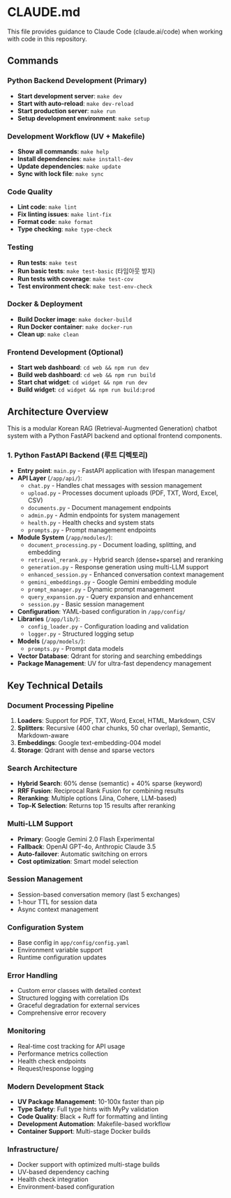 # CLAUDE.md

This file provides guidance to Claude Code (claude.ai/code) when working with code in this repository.

## Commands

### Python Backend Development (Primary)
- **Start development server**: `make dev`
- **Start with auto-reload**: `make dev-reload`
- **Start production server**: `make run`
- **Setup development environment**: `make setup`

### Development Workflow (UV + Makefile)
- **Show all commands**: `make help`
- **Install dependencies**: `make install-dev`
- **Update dependencies**: `make update`
- **Sync with lock file**: `make sync`

### Code Quality
- **Lint code**: `make lint`
- **Fix linting issues**: `make lint-fix`
- **Format code**: `make format`
- **Type checking**: `make type-check`

### Testing
- **Run tests**: `make test`
- **Run basic tests**: `make test-basic` (타임아웃 방지)
- **Run tests with coverage**: `make test-cov`
- **Test environment check**: `make test-env-check`

### Docker & Deployment
- **Build Docker image**: `make docker-build`
- **Run Docker container**: `make docker-run`
- **Clean up**: `make clean`

### Frontend Development (Optional)
- **Start web dashboard**: `cd web && npm run dev`
- **Build web dashboard**: `cd web && npm run build`
- **Start chat widget**: `cd widget && npm run dev`
- **Build widget**: `cd widget && npm run build:prod`

## Architecture Overview

This is a modular Korean RAG (Retrieval-Augmented Generation) chatbot system with a Python FastAPI backend and optional frontend components.

### 1. Python FastAPI Backend (루트 디렉토리)
- **Entry point**: `main.py` - FastAPI application with lifespan management
- **API Layer** (`/app/api/`):
  - `chat.py` - Handles chat messages with session management
  - `upload.py` - Processes document uploads (PDF, TXT, Word, Excel, CSV)
  - `documents.py` - Document management endpoints
  - `admin.py` - Admin endpoints for system management
  - `health.py` - Health checks and system stats
  - `prompts.py` - Prompt management endpoints
- **Module System** (`/app/modules/`):
  - `document_processing.py` - Document loading, splitting, and embedding
  - `retrieval_rerank.py` - Hybrid search (dense+sparse) and reranking
  - `generation.py` - Response generation using multi-LLM support
  - `enhanced_session.py` - Enhanced conversation context management
  - `gemini_embeddings.py` - Google Gemini embedding module
  - `prompt_manager.py` - Dynamic prompt management
  - `query_expansion.py` - Query expansion and enhancement
  - `session.py` - Basic session management
- **Configuration**: YAML-based configuration in `/app/config/`
- **Libraries** (`/app/lib/`): 
  - `config_loader.py` - Configuration loading and validation
  - `logger.py` - Structured logging setup
- **Models** (`/app/models/`):
  - `prompts.py` - Prompt data models
- **Vector Database**: Qdrant for storing and searching embeddings
- **Package Management**: UV for ultra-fast dependency management

## Key Technical Details

### Document Processing Pipeline
1. **Loaders**: Support for PDF, TXT, Word, Excel, HTML, Markdown, CSV
2. **Splitters**: Recursive (400 char chunks, 50 char overlap), Semantic, Markdown-aware
3. **Embeddings**: Google text-embedding-004 model
4. **Storage**: Qdrant with dense and sparse vectors

### Search Architecture
- **Hybrid Search**: 60% dense (semantic) + 40% sparse (keyword)
- **RRF Fusion**: Reciprocal Rank Fusion for combining results
- **Reranking**: Multiple options (Jina, Cohere, LLM-based)
- **Top-K Selection**: Returns top 15 results after reranking

### Multi-LLM Support
- **Primary**: Google Gemini 2.0 Flash Experimental
- **Fallback**: OpenAI GPT-4o, Anthropic Claude 3.5
- **Auto-failover**: Automatic switching on errors
- **Cost optimization**: Smart model selection

### Session Management
- Session-based conversation memory (last 5 exchanges)
- 1-hour TTL for session data
- Async context management

### Configuration System
- Base config in `app/config/config.yaml`
- Environment variable support
- Runtime configuration updates

### Error Handling
- Custom error classes with detailed context
- Structured logging with correlation IDs
- Graceful degradation for external services
- Comprehensive error recovery

### Monitoring
- Real-time cost tracking for API usage
- Performance metrics collection
- Health check endpoints
- Request/response logging

### Modern Development Stack
- **UV Package Management**: 10-100x faster than pip
- **Type Safety**: Full type hints with MyPy validation
- **Code Quality**: Black + Ruff for formatting and linting
- **Development Automation**: Makefile-based workflow
- **Container Support**: Multi-stage Docker builds

### Infrastructure/
- Docker support with optimized multi-stage builds
- UV-based dependency caching
- Health check integration
- Environment-based configuration
